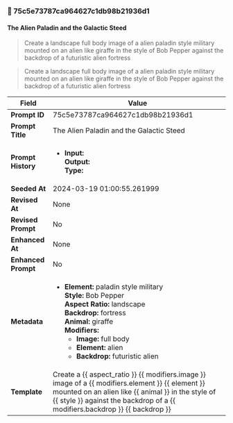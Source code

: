 

### 📜 75c5e73787ca964627c1db98b21936d1

#### The Alien Paladin and the Galactic Steed

> Create a landscape full body image of a alien paladin style military mounted on an alien like giraffe in the style of Bob Pepper against the backdrop of a futuristic alien fortress

> Create a landscape full body image of a alien paladin style military mounted on an alien like giraffe in the style of Bob Pepper against the backdrop of a futuristic alien fortress

| Field          | Value                                                                                                                                                                      |
|----------------|----------------------------------------------------------------------------------------------------------------------------------------------------------------------------|
| **Prompt ID**  | 75c5e73787ca964627c1db98b21936d1                                                                                                                                                            |
| **Prompt Title**  | The Alien Paladin and the Galactic Steed                                                                                                                                                            |
| **Prompt History** | <ul><li>**Input:**  <br> **Output:**  <br> **Type:** </li></ul> |
| **Seeded At** | 2024-03-19 01:00:55.261999                                                                                                                                                   |
| **Revised At** | None                                                                                                                                                   |
| **Revised Prompt** | No                                                                                                                                                                      |
| **Enhanced At** | None                                                                                                                                                  |
| **Enhanced Prompt** | No                                                                                                                                                                    |
| **Metadata**   | <ul><li>**Element:** paladin style military <br> **Style:** Bob Pepper <br> **Aspect Ratio:** landscape <br> **Backdrop:** fortress <br> **Animal:** giraffe <br> **Modifiers:**<ul><li>**Image:** full body</li><li>**Element:** alien</li><li>**Backdrop:** futuristic alien</li></ul></li></ul> |
| **Template**   | Create a {{ aspect_ratio }} {{ modifiers.image }} image of a {{ modifiers.element }} {{ element }} mounted on an alien like {{ animal }} in the style of {{ style }} against the backdrop of a {{ modifiers.backdrop }} {{ backdrop }}                                                                                                                                           |


